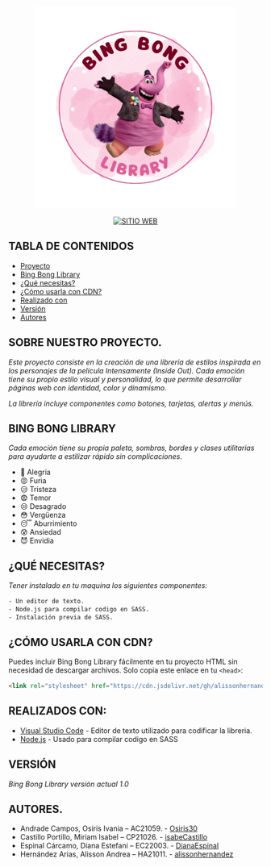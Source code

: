 <p align="center">
  <a href="https://getbootstrap.com/">
    <img src="./img/BBLibrary.png" alt="Logo" width="400" height="400">
  </a>
</p>

<p align="center">
  <a href="https://alissonhernandez.github.io/Bing-Bong-Library/">
    <img src="https://img.shields.io/badge/🌐-Ver%20Demo-ff69b4?style=for-the-badge" alt="SITIO WEB">
  </a>
</p>

## TABLA DE CONTENIDOS

- [Proyecto](#sobre-nuestro-proyecto)
- [Bing Bong Library](#bing-bong-library)
- [¿Qué necesitas?](#qué-necesitas)
- [¿Cómo usarla con CDN?](#cómo-usarla-con-cdn)
- [Realizado con](#realizados-con)
- [Versión](#version)
- [Autores](#autores)

## SOBRE NUESTRO PROYECTO.

_Este proyecto consiste en la creación de una librería de estilos inspirada en los personajes de la película *Intensamente (Inside Out)*. Cada emoción tiene su propio estilo visual y personalidad, lo que permite desarrollar páginas web con identidad, color y dinamismo._

_La librería incluye componentes como botones, tarjetas, alertas y menús._

## BING BONG LIBRARY

_Cada emoción tiene su propia paleta, sombras, bordes y clases utilitarias para ayudarte a estilizar rápido sin complicaciones._

- 🎉 Alegría
- 😡 Furia
- 😥 Tristeza
- 😨 Temor
- 😒 Desagrado
- 😳 Vergüenza
- 😴 Aburrimiento
- 😰 Ansiedad
- 😈 Envidia

## ¿QUÉ NECESITAS?

_Tener instalado en tu maquina los siguientes componentes:_

```
- Un editor de texto.
- Node.js para compilar codigo en SASS.
- Instalación previa de SASS.
```
## ¿CÓMO USARLA CON CDN?

Puedes incluir Bing Bong Library fácilmente en tu proyecto HTML sin necesidad de descargar archivos. Solo copia este enlace en tu `<head>`:

```html
<link rel="stylesheet" href="https://cdn.jsdelivr.net/gh/alissonhernandez/Bing-Bong-Library@main/css/BBLibrary.css">
```

## REALIZADOS CON:

* [Visual Studio Code](https://code.visualstudio.com/) - Editor de texto utilizado para codificar la libreria.
* [Node.js](https://nodejs.org/en) - Usado para compilar codigo en SASS

## VERSIÓN

_Bing Bong Library versión actual 1.0_

## AUTORES.

* Andrade Campos, Osiris Ivania – AC21059. - [Osiris30](https://github.com/Osiris30)
* Castillo Portillo, Miriam Isabel – CP21026. - [isabeCastillo](https://github.com/isabeCastillo)
* Espinal Cárcamo, Diana Estefani – EC22003. - [DianaEspinal](https://github.com/DianaEspinal)
* Hernández Arias, Alisson Andrea – HA21011. - [alissonhernandez](https://github.com/alissonhernandez)



